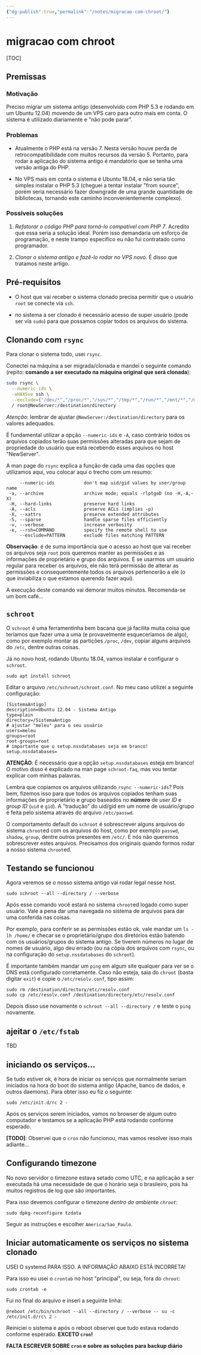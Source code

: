 ```yaml
---
{"dg-publish":true,"permalink":"/notes/migracao-com-chroot/"}
---
```


# migracao com chroot

[TOC]


## Premissas

### Motivação

Preciso migrar um sistema antigo (desenvolvido com PHP 5.3 e rodando em um Ubuntu 12.04) movendo de um VPS caro para outro mais em conta. O sistema é utilizado diariamente e "não pode parar".

### Problemas

- Atualmente o PHP está na versão 7. Nesta versão houve perda de retrocompatibilidade com muitos recursos da versão 5. Portanto, para rodar a aplicação do sistema antigo é mandatório que se tenha uma versão antiga do PHP.

- No VPS mais em conta o sistema é Ubuntu 18.04, e não seria tão simples instalar o PHP 5.3 (cheguei a tentar instalar "from source", porém seria necessário fazer downgrade de uma grande quantidade de bibliotecas, tornando este caminho inconvenientemente complexo).

### Possíveis soluções

1. *Refatorar o código PHP para torná-lo compatível com PHP 7*. Acredito que essa seria a solução ideal. Porém isso demandaria um esforço de programação, e neste trampo específico eu não fui contratado como programador.

2. *Clonar o sistema antigo e fazê-lo rodar no VPS novo.* É disso que tratamos neste artigo.


## Pré-requisitos

- O host que vai receber o sistema clonado precisa permitir que o usuário `root` se conecte via `ssh`.

- no sistema a ser clonado é necessário acesso de super usuário (pode ser via `sudo`) para que possamos copiar todos os arquivos do sistema.


## Clonando com `rsync`

Para clonar o sistema todo, usei `rsync`.

Conectei na máquina a ser migrada/clonada e mandei o seguinte comando (repito: **comando a ser executado na máquina original que será clonada**):

```sh
sudo rsync \
  --numeric-ids \
  -aHAXSve ssh \
  --exclude={"/dev/*","/proc/*","/sys/*","/tmp/*","/run/*","/mnt/*","/media/*","/lost+found"} \
  / root@NewServer:/destination/directory
```

*Atenção*: lembrar de ajustar `@NewServer:/destination/directory` para os valores adequados.

É fundamental utilizar a opção `--numeric-ids` e `-A`, caso contrário todos os arquivos copiados terão suas permissões alteradas para que sejam de propriedade do usuário que está recebendo esses arquivos no host "NewServer".

A man page do `rsync` explica a função de cada uma das opções que utilizamos aqui, vou colocar aqui o trecho com um resumo:

```
     --numeric-ids           don't map uid/gid values by user/group name
 -a, --archive               archive mode; equals -rlptgoD (no -H,-A,-X)
 -H, --hard-links            preserve hard links
 -A, --acls                  preserve ACLs (implies -p)
 -X, --xattrs                preserve extended attributes
 -S, --sparse                handle sparse files efficiently
 -v, --verbose               increase verbosity
 -e, --rsh=COMMAND           specify the remote shell to use
     --exclude=PATTERN       exclude files matching PATTERN
```

**Observação**: é de suma importância que o acesso ao host que vai receber os arquivos seja `root` pois queremos manter as permissões e as informações de proprietário e grupo dos arquivos. E se usarmos um usuário regular para receber os arquivos, ele não terá permissão de alterar as permissões e consequentemente todos os arquivos pertencerão a ele (o que inviabiliza o que estamos querendo fazer aqui).

A execução deste comando vai demorar muitos minutos. Recomenda-se um bom café...


## `schroot`

O `schroot` é uma ferramentinha bem bacana que já facilita muita coisa que teríamos que fazer uma a uma (e provavelmente esqueceríamos de algo), como por exemplo montar as partições `/proc`, `/dev`, copiar alguns arquivos do `/etc`, dentre outras coisas.

Já no novo host, rodando Ubuntu 18.04, vamos instalar e configurar o `schroot`.

```
sudo apt install schroot
```

Editar o arquivo `/etc/schroot/schroot.conf`. No meu caso utilizei a seguinte configuração:

```
[SistemaAntigo]
description=Ubuntu 12.04 - Sistema Antigo
type=plain
directory=/SistemaAntigo
# ajustar "meleu" para o seu usuário
users=meleu
groups=root
root-groups=root
# importante que o setup.nssdatabases seja em branco!
setup.nssdatabases=

```

**ATENÇÃO**: É necessário que a opção `setup.nssdatabases` esteja em branco! O motivo disso é explicado na man page `schroot-faq`, mas vou tentar explicar com minhas palavras.

Lembra que copiamos os arquivos utilizando `rsync --numeric-ids`? Pois bem, fizemos isso para que todos os arquivos copiados tenham suas informações de proprietário e grupo baseados no **número** de *user ID* e *group ID* (`uid` e `gid`). A "tradução" do uid/gid em um nome de usuário/grupo é feita pelo sistema através do arquivo `/etc/passwd`.

O comportamento default do `schroot` é sobrescrever alguns arquivos do sistema `chroot`ed com os arquivos do host, como por exemplo `passwd`, `shadow`, `group`, dentre outros presentes em `/etc/`. E nós não queremos sobrescrever estes arquivos. Precisamos dos originais quando formos rodar a nosso sistema `chroot`ed.


## Testando se funcionou

Agora veremos se o nosso sistema antigo vai rodar legal nesse host.

```
sudo schroot --all --directory / --verbose
```

Após esse comando você estará no sistema `chroot`ed logado como super usuário. Vale a pena dar uma navegada no sistema de arquivos para dar uma conferida nas coisas.

Por exemplo, para conferir se as permissões estão ok, vale mandar um `ls -lh /home/` e checar se o proprietário/grupo dos diretórios estão batendo com os usuários/grupos do sistema antigo. Se tiverem números no lugar de nomes de usuário, algo deu errado (ou na cópia dos arquivos com `rsync`, ou na configuração do `setup.nssdatabases` do `schroot`).

É importante também mandar um `ping` em algum site qualquer para ver se o DNS está configurado corretamente. Caso não esteja, saia do `chroot` (basta digitar `exit`) e copie o `/etc/resolv.conf`, tipo assim:

```
sudo rm /destination/directory/etc/resolv.conf
sudo cp /etc/resolv.conf /destination/directory/etc/resolv.conf
```

Depois disso use novamente o `schroot --all --directory /` e teste o `ping` novamente.

## ajeitar o `/etc/fstab`

TBD


## iniciando os serviços...

Se tudo estiver ok, é hora de iniciar os serviços que normalmente seriam iniciados na hora do boot do sistema antigo (Apache, banco de dados, e outros daemons). Para obter isso eu fiz o seguinte:

```
sudo /etc/init.d/rc 2 -
```

Após os serviços serem iniciados, vamos no browser de algum outro computador e testamos se a aplicação PHP está rodando conforme esperado.

**[TODO]**: Observei que o `cron` não funcionou, mas vamos resolver isso mais adiante...

## Configurando timezone

No novo servidor o timezone estava setado como UTC, e na aplicação a ser executada há uma necessidade de que o horário seja o brasileiro, pois há muitos registros de log que são importantes.

Para isso devemos configurar o timezone *dentro do ambiente `chroot`*:

```
sudo dpkg-reconfigure tzdata
```

Seguir as instruções e escolher `America/Sao_Paulo`.


## Iniciar automaticamente os serviços no sistema clonado

USEI O systemd PARA ISSO. A INFORMAÇÃO ABAIXO ESTÁ INCORRETA!

Para isso eu usei o `crontab` no host "principal", ou seja, fora do `chroot`:

```
sudo crontab -e
```

Fui no final do arquivo e inseri a seguinte linha:

```
@reboot /etc/bin/schroot --all --directory / --verbose -- su -c /etc/init.d/rc\ 2 -
```

Reiniciei o sistema e após o reboot observei que tudo estava rodando conforme esperado. **EXCETO `cron`!**

**FALTA ESCREVER SOBRE `cron` e sobre as soluções para backup diário**